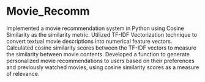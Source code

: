 # Movie_Recomm
Implemented a movie recommendation system in Python using Cosine Similarity as the similarity metric.
Utilized TF-IDF Vectorization technique to convert textual movie descriptions into numerical feature vectors.
Calculated cosine similarity scores between the TF-IDF vectors to measure the similarity between movie contents.
Developed a function to generate personalized movie recommendations to users based on their preferences and
previously watched movies, using cosine similarity scores as a measure of relevance.
